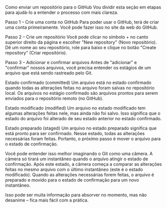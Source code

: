 Como enviar um repositório para o GitHub
Vou dividir esta seção em etapas para ajudá-lo a entender o processo com mais clareza.

Passo 1 – Crie uma conta no GitHub
Para poder usar o GitHub, terá de criar uma conta primeiramente. Você pode fazer isso no site da web do GitHub.

Passo 2 – Crie um repositório
Você pode clicar no símbolo + no canto superior direito da página e escolher "New repository" (Novo repositório). Dê um nome ao seu repositório, role para baixo e clique no botão "Create repository" (Criar repositório).

Passo 3 – Adicionar e confirmar arquivos
Antes de "adicionar" e "confirmar" nossos arquivos, você precisa entender os estágios de um arquivo que está sendo rastreado pelo Git.

Estado confirmado (committed)
Um arquivo está no estado confirmado quando todas as alterações feitas no arquivo foram salvas no repositório local. Os arquivos no estágio confirmado são arquivos prontos para serem enviados para o repositório remoto (no GitHub).

Estado modificado (modified)
Um arquivo no estado modificado tem algumas alterações feitas nele, mas ainda não foi salvo. Isso significa que o estado do arquivo foi alterado de seu estado anterior no estado confirmado.

Estado preparado (staged)
Um arquivo no estado preparado significa que está pronto para ser confirmado. Nesse estado, todas as alterações necessárias foram feitas. Portanto, o próximo passo é mover o arquivo para o estado de confirmação.

Você pode entender isso melhor imaginando o Git como uma câmera. A câmera só tirará um instantâneo quando o arquivo atingir o estado de confirmação. Após este estado, a câmera começa a comparar as alterações feitas no mesmo arquivo com o último instantâneo (este é o estado modificado). Quando as alterações necessárias forem feitas, o arquivo é preparado e movido para o estado de confirmação para um novo instantâneo.

Isso pode ser muita informação para absorver no momento, mas não desanime – fica mais fácil com a prática.
